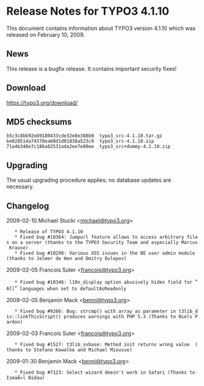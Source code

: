 Release Notes for TYPO3 4.1.10
==============================

This document contains information about TYPO3 version 4.1.10 which was
released on February 10, 2009.

News
----

This release is a bugfix release. It contains important security fixes!

Download
--------

<https://typo3.org/download/>

MD5 checksums
-------------

    b5c3c8bb92e89180433cde32e8e388b0  typo3_src-4.1.10.tar.gz
    be028514a74378ea60d1d01838a523c9  typo3_src-4.1.10.zip
    71a4b348e7c186a82531ada2ee7e80ee  typo3_src+dummy-4.1.10.zip

Upgrading
---------

The usual upgrading procedure applies; no database updates are
necessary.

Changelog
---------

<changelog> 2009-02-10 Michael Stucki &lt;michael@typo3.org&gt;

`   * Release of TYPO3 4.1.10`\
`   * Fixed bug #10364: Jumpurl feature allows to access arbitrary files on a server (thanks to the TYPO3 Security Team and especially Marcus Krause)`\
`   * Fixed bug #10298: Various XSS issues in the BE user admin module (thanks to Jelmer de Hen and Dmitry Dulepov)`

2009-02-05 Francois Suter &lt;francois@typo3.org&gt;

`   * Fixed bug #10346: l10n_display option abusively hides field for `“`All`”` languages when set to defaultAsReadonly`

2009-02-05 Benjamin Mack &lt;benni@typo3.org&gt;

`   * Fixed bug #9266: Bug: strcmp() with array as parameter in t3lib_div::linkThisScript() produces warnings with PHP 5.3 (Thanks to Niels Pardon)`

2009-02-03 Francois Suter &lt;francois@typo3.org&gt;

`   * Fixed bug #1527: t3lib_svbase: Method init returns wrong value  (thanks to Stefano Kowalke and Michael Miousse)`

2009-01-30 Benjamin Mack &lt;benni@typo3.org&gt;

`   * Fixed bug #7123: Select wizard doesn't work in Safari (Thanks to IsmaÃ«l Bidau)`

</changelog>
